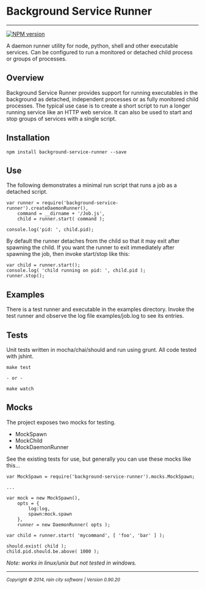 # Background Service Runner
- - -

[![NPM version](https://badge.fury.io/js/background-service-runner.svg)](http://badge.fury.io/js/background-service-runner)

A daemon runner utility for node, python, shell and other executable services.  Can be configured to run a monitored or detached child process or groups of processes.

## Overview

Background Service Runner provides support for running executables in the background as detached, independent processes or as fully monitored child processes.  The typical use case is to create a short script to run a longer running service like an HTTP web service.  It can also be used to start and stop groups of services with a single script.

## Installation

	npm install background-service-runner --save

## Use

The following demonstrates a minimal run script that runs a job as a detached script.

    var runner = require('background-service-runner').createDaemonRunner(),
        command = __dirname + '/Job.js',
        child = runner.start( command );
        
    console.log('pid: ', child.pid);
    
By default the runner detaches from the child so that it may exit after spawning the child.  If you want the runner to exit immediately after spawning the job, then invoke start/stop like this:

	var child = runner.start();
	console.log( 'child running on pid: ', child.pid );
	runner.stop();

## Examples

There is a test runner and executable in the examples directory.  Invoke the test runner and observe the log file examples/job.log to see its entries.

## Tests

Unit tests written in mocha/chai/should and run using grunt.  All code tested with jshint.  

	make test
	
	- or -
	
	make watch
	
## Mocks

The project exposes two mocks for testing.

* MockSpawn
* MockChild
* MockDaemonRunner

See the existing tests for use, but generally you can use these mocks like this...

	var MockSpawn = require('background-service-runner').mocks.MockSpawn;
	
	...
	
	var mock = new MockSpawn(),
		opts = {
			log:log,
			spawn:mock.spawn
		},
		runner = new DaemonRunner( opts );
		
	var child = runner.start( 'mycommand', [ 'foo', 'bar' ] );
	
	should.exist( child );
	child.pid.should.be.above( 1000 );
	
	

_Note: works in linux/unix but not tested in windows._

- - -
<p><small><em>Copyright © 2014, rain city software | Version 0.90.20</em></small></p>
